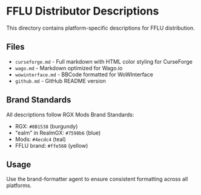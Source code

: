 # FFLU Distributor Descriptions

This directory contains platform-specific descriptions for FFLU distribution.

## Files

- `curseforge.md` - Full markdown with HTML color styling for CurseForge
- `wago.md` - Markdown optimized for Wago.io
- `wowinterface.md` - BBCode formatted for WoWInterface
- `github.md` - GitHub README version

## Brand Standards

All descriptions follow RGX Mods Brand Standards:
- RGX: `#8B1538` (burgundy)
- "ealm" in RealmGX: `#7598b6` (blue)
- Mods: `#4ecdc4` (teal)
- FFLU brand: `#ffe568` (yellow)

## Usage

Use the brand-formatter agent to ensure consistent formatting across all platforms.